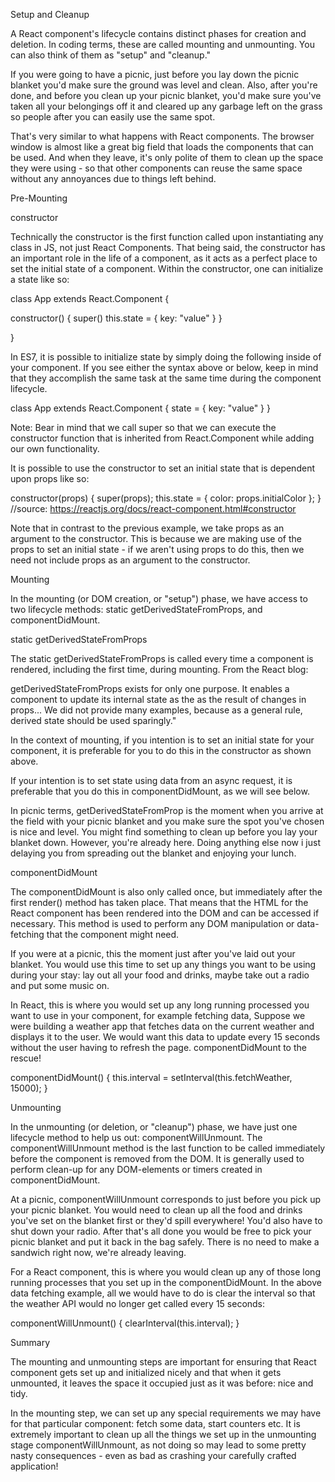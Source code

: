 Setup and Cleanup

A React component's lifecycle contains distinct phases for creation and deletion. In coding
terms, these are called mounting and unmounting. You can also think of them as "setup" and 
"cleanup."

If you were going to have a picnic, just before you lay down the picnic blanket you'd
make sure the ground was level and clean. Also, after you're done, and before you clean up
your picnic blanket, you'd make sure you've taken all your belongings off it and cleared up 
any garbage left on the grass so people after you can easily use the same spot.

That's very similar to what happens with React components. The browser window is almost like
a great big field that loads the components that can be used. And when they leave, it's only 
polite of them to clean up the space they were using - so that other components can reuse the
same space without any annoyances due to things left behind.

Pre-Mounting

constructor

Technically the constructor is the first function called upon instantiating any class in JS,
not just React Components. That being said, the constructor has an important role in the life
of a component, as it acts as a perfect place to set the initial state of a component. Within
the constructor, one can initialize a state like so:

class App extends React.Component {

  constructor() {
    super()
    this.state = {
      key: "value"
    }
  }

} 

In ES7, it is possible to initialize state by simply doing the following inside of your component. If you see either the syntax above or below, keep in mind that they accomplish the same task at the same time during the component lifecycle.

class App extends React.Component {
  state = {
    key: "value"
  }
} 

Note: Bear in mind that we call super so that we can execute the constructor function that
is inherited from React.Component while adding our own functionality.

It is possible to use the constructor to set an initial state that is dependent upon props like so:

constructor(props) {
  super(props);
  this.state = {
    color: props.initialColor
  };
}
//source: https://reactjs.org/docs/react-component.html#constructor 

Note that in contrast to the previous example, we take props as an argument to the constructor. This is because we are making use of the props to set an initial state - if we aren't using props to do this, then we need not include props as an argument to the constructor.

Mounting

In the mounting (or DOM creation, or "setup") phase, we have access to two lifecycle methods: static getDerivedStateFromProps, and componentDidMount.

static getDerivedStateFromProps

The static getDerivedStateFromProps is called every time a component is rendered, including the first time, during mounting. From the React blog:

getDerivedStateFromProps exists for only one purpose. It enables a component to update its internal state as the  as the result of changes in props... We did not provide many examples, because as a general rule, derived state should be used sparingly."

In the context of mounting, if you intention is to set an initial state for your component, it is preferable for you to do this in the constructor as shown above.

If your intention is to set state using data from an async request, it is preferable that you do this in componentDidMount, as we will see below.

In picnic terms, getDerivedStateFromProp is the moment when you arrive at the field with your picnic blanket and you make sure the spot you've chosen is nice and level. You might find something to clean up before you lay your blanket down. However, you're already here. Doing anything else now i just delaying you from spreading out the blanket and enjoying your lunch.

componentDidMount

The componentDidMount is also only called once, but immediately after the first render() method has taken place. That means that the HTML for the React component has been rendered into the DOM and can be accessed if necessary. This method is used to perform any DOM manipulation or data-fetching that the component might need.

If you were at a picnic, this the moment just after you've laid out your blanket. You would use this time to set up any things you want to be using during your stay: lay out all your food and drinks, maybe take out a radio and put some music on.

In React, this is where you would set up any long running processed you want to use in your component, for example fetching data, Suppose we were building a weather app that fetches data on the current weather and displays it to the user. We would want this data to update every 15 seconds without the user having to refresh the page. componentDidMount to the rescue!

componentDidMount() {
  this.interval = setInterval(this.fetchWeather, 15000);
} 

Unmounting

In the unmounting (or deletion, or "cleanup") phase, we have just one lifecycle method to help us out: componentWillUnmount. The componentWillUnmount method is the last function to be called immediately before the component is removed from the DOM. It is generally used to perform clean-up for any DOM-elements or timers created in componentDidMount.

At a picnic, componentWillUnmount corresponds to just before you pick up your picnic blanket. You would need to clean up all the food and drinks you've set on the blanket first or they'd spill everywhere! You'd also have to shut down your radio. After that's all done you would be free to pick your picnic blanket and put it back in the bag safely. There is no need to make a sandwich right now, we're already leaving.

For a React component, this is where you would clean up any of those long running processes
that you set up in the componentDidMount. In the above data fetching example, all we would have to do is clear the interval so that the weather API would no longer get called every 15 seconds:

componentWillUnmount() {
  clearInterval(this.interval);
} 

Summary

The mounting and unmounting steps are important for ensuring that React component gets set up and initialized nicely and that when it gets unmounted, it leaves the space it occupied just as it was before: nice and tidy.

In the mounting step, we can set up any special requirements we may have for that particular component: fetch some data, start counters etc. It is extremely important to clean up all the things we set up in the unmounting stage componentWillUnmount, as not doing so may lead to some pretty nasty consequences - even as bad as crashing your carefully crafted application!